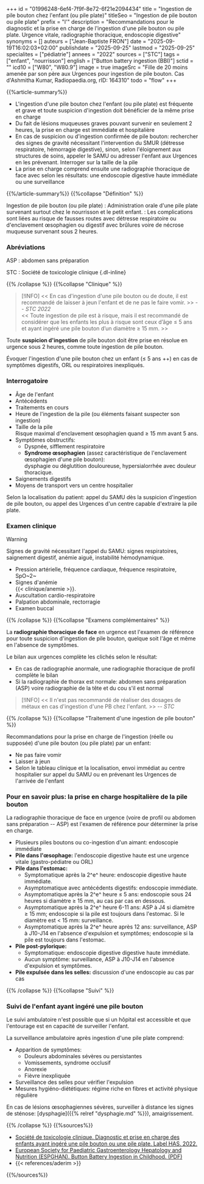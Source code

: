 +++
id = "01996248-6ef4-7f9f-8e72-6f21e2094434"
title = "Ingestion de pile bouton chez l'enfant (ou pile plate)"
titleSeo = "Ingestion de pile bouton ou pile plate"
prefix = "l'"
description = "Recommandations pour le diagnostic et la prise en charge de l'ingestion d'une pile bouton ou pile plate. Urgence vitale, radiographie thoracique, endoscopie digestive"
synonyms = []
auteurs = ["Jean-Baptiste FRON"]
date = "2025-09-19T16:02:03+02:00"
publishdate = "2025-09-25"
lastmod = "2025-09-25"
specialites = ["pédiatrie"]
annees = "2022"
sources = ["STC"]
tags = ["enfant", "nourrisson"]
english = ["Button battery ingestion (BBI)"]
sctid = ""
icd10 = ["W80", "W80.9"]
image = true
imageSrc = "Fille de 20 moins amenée par son père aux Urgences pour ingestion de pile bouton. Cas d'Ashmitha Kumar, Radiopaedia.org, rID: 164310"
todo = "flow"
+++

{{%article-summary%}}

- L'ingestion d'une pile bouton chez l'enfant (ou pile plate) est fréquente et grave et toute suspicion d'ingestion doit bénéficier de la même prise en charge
- Du fait de lésions muqueuses graves pouvant survenir en seulement 2 heures, la prise en charge est immédiate et hospitalière
- En cas de suspicion ou d'ingestion confirmée de pile bouton: rechercher des signes de gravité nécessitant l'intervention du SMUR (détresse respiratoire, hémorragie digestive), sinon, selon l'éloignement aux structures de soins, appeler le SAMU ou adresser l'enfant aux Urgences en les prévenant. Interroger sur la taille de la pile
- La prise en charge comprend ensuite une radiographie thoracique de face avec selon les résultats: une endoscopie digestive haute immédiate ou une surveillance

{{%/article-summary%}}
{{%collapse "Définition" %}}

Ingestion de pile bouton (ou pile plate)
: Administration orale d'une pile plate survenant surtout chez le nourrisson et le petit enfant.
: Les complications sont liées au risque de fausses routes avec détresse respiratoire ou d'enclavement œsophagien ou digestif avec brûlures voire de nécrose muqueuse survenant sous 2 heures.

### Abréviations

ASP
: abdomen sans préparation

STC
: Société de toxicologie clinique
{.dl-inline}

{{% /collapse %}}
{{%collapse "Clinique" %}}

> [!INFO]
> << En cas d'ingestion d'une pile bouton ou de doute, il est recommandé de laisser à jeun l'enfant et de ne pas le faire vomir. >> -- *STC 2022*  
> << Toute ingestion de pile est à risque, mais il est recommandé de considérer que les enfants les plus à risque sont ceux d’âge ≤ 5 ans et ayant ingéré une pile bouton d’un diamètre ≥ 15 mm. >>

Toute **suspicion d'ingestion** de pile bouton doit être prise en résolue en urgence sous 2 heures, comme toute ingestion de pile bouton.

Évoquer l'ingestion d'une pile bouton chez un enfant (≤ 5 ans ++) en cas de symptômes digestifs, ORL ou respiratoires inexpliqués.

### Interrogatoire

- Âge de l'enfant
- Antécédents
- Traitements en cours
- Heure de l'ingestion de la pile (ou éléments faisant suspecter son ingestion)
- Taille de la pile  
  Risque maximal d'enclavement œsophagien quand ≥ 15 mm avant 5 ans.
- Symptômes obstructifs:
  - Dyspnée, sifflement respiratoire
  - **Syndrome œsophagien** (assez caractéristique de l'enclavement œsophagien d'une pile bouton):  
    dysphagie ou déglutition douloureuse, hypersialorrhée avec douleur thoracique.
- Saignements digestifs
- Moyens de transport vers un centre hospitalier

Selon la localisation du patient: appel du SAMU dès la suspicion d'ingestion de pile bouton, ou appel des Urgences d'un centre capable d'extraire la pile plate.

### Examen clinique

> [!WARNING]
> Signes de gravité nécessitant l'appel du SAMU: signes respiratoires, saignement digestif, anémie aiguë, instabilité hémodynamique.

- Pression artérielle, fréquence cardiaque, fréquence respiratoire, SpO~2~
- Signes d'anémie  
  {{< clinique/anemie >}}.
- Auscultation cardio-respiratoire
- Palpation abdominale, rectorragie
- Examen buccal

{{% /collapse %}}
{{%collapse "Examens complémentaires" %}}

La **radiographie thoracique de face** en urgence est l'examen de référence pour toute suspicion d'ingestion de pile bouton, quelque soit l'âge et même en l'absence de symptômes.

Le bilan aux urgences complète les clichés selon le résultat:

- En cas de radiographie anormale, une radiographie thoracique de profil complète le bilan
- Si la radiographie de thorax est normale: abdomen sans préparation (ASP) voire radiographie de la tête et du cou s'il est normal

> [!INFO]
> << Il n'est pas recommandé de réaliser des dosages de métaux en cas d'ingestion d'une PB chez l'enfant. >> -- *STC*

{{% /collapse %}}
{{%collapse "Traitement d'une ingestion de pile bouton" %}}

Recommandations pour la prise en charge de l'ingestion (réelle ou supposée) d'une pile bouton (ou pile plate) par un enfant:

- Ne pas faire vomir
- Laisser à jeun
- Selon le tableau clinique et la localisation, envoi immédiat au centre hospitalier sur appel du SAMU ou en prévenant les Urgences de l'arrivée de l'enfant

### Pour en savoir plus: la prise en charge hospitalière de la pile bouton

La radiographie thoracique de face en urgence (voire de profil ou abdomen sans préparation -- ASP) est l'examen de référence pour déterminer la prise en charge.

- Plusieurs piles boutons ou co-ingestion d'un aimant: endoscopie immédiate
- **Pile dans l'œsophage:** l'endoscopie digestive haute est une urgence vitale (gastro-pédiatre ou ORL)
- **Pile dans l'estomac:**
  - Symptomatique après la 2^e^ heure: endoscopie digestive haute immédiate.
  - Asymptomatique avec antécédents digestifs: endoscopie immédiate.
  - Asymptomatique après la 2^e^ heure ≤ 5 ans: endoscopie sous 24 heures si diamètre ≥ 15 mm, au cas par cas en dessous.
  - Asymptomatique après la 2^e^ heure 6-11 ans: ASP à J4 si diamètre ≥ 15 mm; endoscopie si la pile est toujours dans l'estomac. Si le diamètre est < 15 mm: surveillance.
  - Asymptomatique après la 2^e^ heure après 12 ans: surveillance, ASP à J10-J14 en l'absence d'expulsion et symptômes; endoscopie si la pile est toujours dans l'estomac.
- **Pile post-pylorique:**
  - Symptomatique: endoscopie digestive digestive haute immédiate.
  - Aucun symptôme: surveillance, ASP à J10-J14 en l'absence d'expulsion et symptômes.
- **Pile expulsée dans les selles:** discussion d'une endoscopie au cas par cas

{{% /collapse %}}
{{%collapse "Suivi" %}}

### Suivi de l'enfant ayant ingéré une pile bouton

Le suivi ambulatoire n'est possible que si un hôpital est accessible et que l'entourage est en capacité de surveiller l'enfant.

La surveillance ambulatoire après ingestion d'une pile plate comprend:

- Apparition de symptômes:
  - Douleurs abdominales sévères ou persistantes
  - Vomissements, syndrome occlusif
  - Anorexie
  - Fièvre inexpliquée
- Surveillance des selles pour vérifier l'expulsion
- Mesures hygiéno-diététiques: régime riche en fibres et activité physique régulière

En cas de lésions œsophagiennes sévères, surveiller à distance les signes de sténose: [dysphagie]({{% relref "dysphagie.md" %}}), amaigrissement.

{{% /collapse %}}
{{%sources%}}

- [Société de toxicologie clinique. Diagnostic et prise en charge des enfants ayant ingéré une pile bouton ou une pile plate. Label HAS. 2022.](https://www.has-sante.fr/jcms/p_3165810/fr/label-diagnostic-et-prise-en-charge-des-enfants-ayant-ingere-une-pile-bouton-ou-une-pile-plate)
- [European Society for Paediatric Gastroenterology Hepatology and Nutrition (ESPGHAN). Button Battery Ingestion in Childhood. (PDF)](https://espghan.info/files/EM011875_ESPGHAN_Button_Battery_Advice_Guide_211126_v3_NMA.pdf)
- {{< references/aderim >}}

{{%/sources%}}
